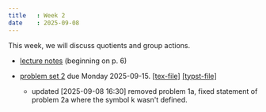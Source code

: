 ```yaml
---
title   : Week 2
date    : 2025-09-08
---
```


This week, we will discuss quotients and group actions.

- [lecture notes](/course-content/grad-algebra.pdf) (beginning on p. 6)

- [problem set 2](/course-content/2025-09-15--assignment2.pdf) due Monday 2025-09-15.
  [[tex-file]](/course-content/2025-09-15--assignment2.tex)
  [[typst-file]](/course-content/2025-09-15--assignment2.typ)  
  - updated [2025-09-08 16:30] removed problem 1a, fixed statement of
    problem 2a where the symbol k wasn't defined.

